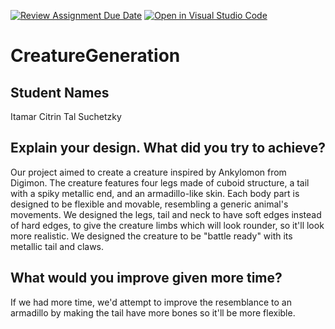 [![Review Assignment Due Date](https://classroom.github.com/assets/deadline-readme-button-8d59dc4de5201274e310e4c54b9627a8934c3b88527886e3b421487c677d23eb.svg)](https://classroom.github.com/a/0O10SBvA)
[![Open in Visual Studio Code](https://classroom.github.com/assets/open-in-vscode-c66648af7eb3fe8bc4f294546bfd86ef473780cde1dea487d3c4ff354943c9ae.svg)](https://classroom.github.com/online_ide?assignment_repo_id=10517459&assignment_repo_type=AssignmentRepo)
# CreatureGeneration
## Student Names
Itamar Citrin
Tal Suchetzky
## Explain your design. What did you try to achieve?
Our project aimed to create a creature inspired by Ankylomon from Digimon.
The creature features four legs made of cuboid structure,
a tail with a spiky metallic end, and an armadillo-like skin.
Each body part is designed to be flexible and movable,
resembling a generic animal's movements.
We designed the legs, tail and neck to have soft edges instead of hard edges, 
to give the creature limbs which will look rounder, so it'll look more realistic.
We designed the creature to be "battle ready" with its metallic tail and claws.
## What would you improve given more time?
If we had more time, we'd attempt to improve the resemblance to an armadillo by
making the tail have more bones so it'll be more flexible.
